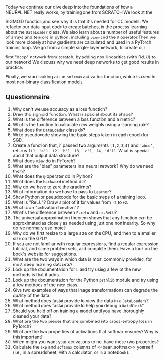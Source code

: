 Today we continue our dive deep into the foundations of how a  
NEURAL NET really works, by training one from 
SCRATCH.We look at the


SIGMOID function,and see why it is that it's needed for
 CC models. We 
 refactor our data input code to 
 create batches, in the process learning about the `DataLoader` class. We also learn about a number of useful 
 features of arrays and tensors in python, including `view` and the `@` operator.Then we look more closely at how
 gradients are calculated and used in a PyTorch training loop. We go from a simple single-layer network, to create our


first "deep" network from scratch, by adding non-linearities (with ReLU) to our network! We 
 discuss why we need deep networks to get good results in practice.

Finally, we start looking at the `softmax` activation function, which is used in most non-binary classification models.

## Questionnaire

1. Why can't we use accuracy as a loss function?
1. Draw the sigmoid function. What is special about its shape?
1. What is the difference between a loss function and a metric?
1. What is the function to calculate new weights using a learning rate?
1. What does the `DataLoader` class do?
1. Write pseudocode showing the basic steps taken in each epoch for SGD.
1. Create a function that, if passed two arguments `[1,2,3,4]` and `'abcd'`, returns `[(1, 'a'), (2, 'b'), (3, 'c'), (4, 'd')]`. What is special about that output data structure?
1. What does `view` do in PyTorch?
1. What are the "bias" parameters in a neural network? Why do we need them?
1. What does the `@` operator do in Python?
1. What does the `backward` method do?
1. Why do we have to zero the gradients?
1. What information do we have to pass to `Learner`?
1. Show Python or pseudocode for the basic steps of a training loop.
1. What is "ReLU"? Draw a plot of it for values from `-2` to `+2`.
1. What is an "activation function"?
1. What's the difference between `F.relu` and `nn.ReLU`?
1. The universal approximation theorem shows that any function can be approximated as closely as needed using just one nonlinearity. So why do we normally use more?
1. Why do we first resize to a large size on the CPU, and then to a smaller size on the GPU?
1. If you are not familiar with regular expressions, find a regular expression tutorial, and some problem sets, and complete them. Have a look on the book's website for suggestions.
1. What are the two ways in which data is most commonly provided, for most deep learning datasets?
1. Look up the documentation for `L` and try using a few of the new methods is that it adds.
1. Look up the documentation for the Python `pathlib` module and try using a few methods of the `Path` class.
1. Give two examples of ways that image transformations can degrade the quality of the data.
1. What method does fastai provide to view the data in a `DataLoaders`?
1. What method does fastai provide to help you debug a `DataBlock`?
1. Should you hold off on training a model until you have thoroughly cleaned your data?
1. What are the two pieces that are combined into cross-entropy loss in PyTorch?
1. What are the two properties of activations that softmax ensures? Why is this important?
1. When might you want your activations to not have these two properties?
1. Calculate the `exp` and `softmax` columns of <<bear_softmax>> yourself (i.e., in a spreadsheet, with a calculator, or in a notebook).
